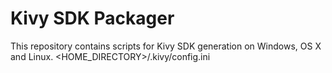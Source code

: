 Kivy SDK Packager
=================

This repository contains scripts for Kivy SDK generation on Windows, OS X and Linux.
<HOME_DIRECTORY>/.kivy/config.ini